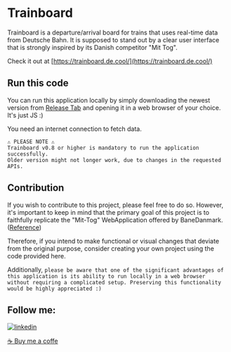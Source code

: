 
# Trainboard

Trainboard is a departure/arrival board for trains that uses real-time data from Deutsche Bahn. It is supposed to stand out by a clear user interface that is strongly inspired by its Danish competitor "Mit Tog".

Check it out at [https://trainboard.de.cool/](https://trainboard.de.cool/)

## Run this code
You can run this application locally by simply downloading the newest version from [Release Tab](https://github.com/hoolycrash/trainboard/releases) and opening it in a web browser of your choice.
It's just JS :)

You need an internet connection to fetch data.

```
⚠️ PLEASE NOTE ⚠️
Trainboard v0.8 or higher is mandatory to run the application successfully. 
Older version might not longer work, due to changes in the requested APIs.
```

## Contribution
If you wish to contribute to this project, please feel free to do so. However, it's important to keep in mind that the primary goal of this project is to faithfully replicate the "Mit-Tog" WebApplication offered by BaneDanmark. ([Reference](https://www.mit-tog.dk/en))

Therefore, if you intend to make functional or visual changes that deviate from the original purpose, consider creating your own project using the code provided here.

Additionally, `please be aware that one of the significant advantages of this application is its ability to run locally in a web browser without requiring a complicated setup. Preserving this functionality would be highly appreciated :)`

## Follow me:
[![linkedin](https://img.shields.io/badge/twitter-1DA1F2?style=for-the-badge&logo=twitter&logoColor=white)](https://twitter.com/SBahnFahrer)

[☕ Buy me a coffe](https://www.buymeacoffee.com/felixnietzold)
